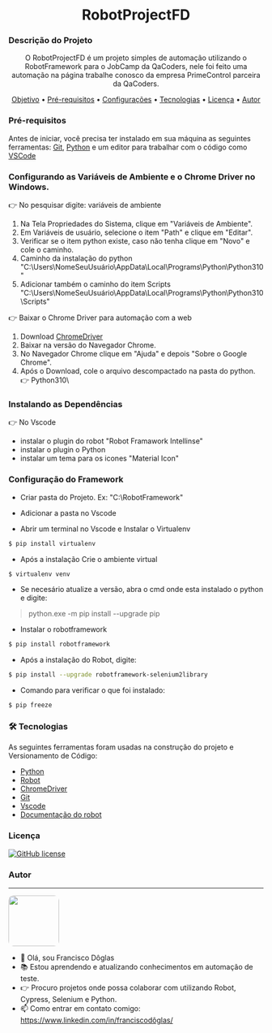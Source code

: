 <h1 align="center"> RobotProjectFD</h1>

### Descrição do Projeto
<p align="center">O RobotProjectFD é um projeto simples de automação utilizando o RobotFramework para o JobCamp da QaCoders, nele foi feito uma automação na página trabalhe 
 conosco da empresa PrimeControl parceira da QaCoders.</p>
 
<p align="center">
 <a href="https://github.com/DoglasBSB/RobotProjectFD/new/main?readme=1#descri%C3%A7%C3%A3o-do-projeto">Objetivo</a> •
 <a href="https://github.com/DoglasBSB/RobotProjectFD/new/main?readme=1#pr%C3%A9-requisitos">Pré-requisitos</a> • 
 <a href="https://github.com/DoglasBSB/RobotProjectFD/new/main?readme=1#configurando-as-vari%C3%A1veis-de-ambiente-e-o-chrome-driver-no-windows">Configurações</a> • 
 <a href="https://github.com/DoglasBSB/RobotProjectFD/new/main?readme=1#-tecnologias">Tecnologias</a> • 
 <a href="https://github.com/DoglasBSB/RobotProjectFD/blob/main/LICENSE">Licença</a> • 
 <a href="https://github.com/DoglasBSB/RobotProjectFD/new/main?readme=1#autor">Autor</a>
</p>


### Pré-requisitos

Antes de iniciar, você precisa ter instalado em sua máquina as seguintes ferramentas:
[Git](https://git-scm.com), [Python](https://www.python.org/downloads/) e um editor para trabalhar com o código como [VSCode](https://code.visualstudio.com/)

### Configurando as Variáveis de Ambiente e o Chrome Driver no Windows.

:point_right: No pesquisar digite: variáveis de ambiente
1. Na Tela Propriedades do Sistema, clique em "Variáveis de Ambiente".
2. Em Variáveis de usuário, selecione o item "Path" e clique em "Editar".
3. Verificar se o item python existe, caso não tenha clique em "Novo" e cole o caminho.
4. Caminho da instalação do python "C:\Users\NomeSeuUsuário\AppData\Local\Programs\Python\Python310"
5. Adicionar também o caminho do item Scripts "C:\Users\NomeSeuUsuário\AppData\Local\Programs\Python\Python310\Scripts"

:point_right: Baixar o Chrome Driver para automação com a web
1. Download [ChromeDriver](https://chromedriver.chromium.org/)
2. Baixar na versão do Navegador Chrome. 
3. No Navegador Chrome clique em "Ajuda" e depois "Sobre o Google Chrome".
4. Após o Download, cole o arquivo descompactado na pasta do python. :point_right: Python310\

### Instalando as Dependências 

:point_right: No Vscode

- instalar o plugin do robot "Robot Framawork Intellinse"
- instalar o plugin o Python
- instalar um tema para os icones "Material Icon" 

### Configuração do Framework

- Criar pasta do Projeto. Ex: "C:\RobotFramework"
- Adicionar a pasta no Vscode 

- Abrir um terminal no Vscode e Instalar o Virtualenv
```bash
$ pip install virtualenv
```
- Após a instalação Crie o ambiente virtual
 ```bash
$ virtualenv venv
```
- Se necesário atualize a versão, abra o cmd onde esta instalado o python e digite:
> python.exe -m pip install --upgrade pip

- Instalar o robotframework
 ```bash
$ pip install robotframework
```
- Após a instalação do Robot, digite:  
 ```bash
$ pip install --upgrade robotframework-selenium2library
```
- Comando para verificar o que foi instalado:  
 ```bash
$ pip freeze
```
### 🛠 Tecnologias

As seguintes ferramentas foram usadas na construção do projeto e Versionamento de Código:

- [Python](https://www.python.org/downloads/)
- [Robot](https://robotframework.org/)
- [ChromeDriver](https://chromedriver.chromium.org/)
- [Git](https://git-scm.com/downloads)
- [Vscode](https://code.visualstudio.com/download)
- [Documentação do robot](https://robotframework.org/SeleniumLibrary/SeleniumLibrary.html)

### Licença

<a href="https://github.com/DoglasBSB/RobotProjectFD/blob/main/LICENSE"><img alt="GitHub license" src="https://img.shields.io/github/license/DoglasBSB/RobotProjectFD"></a>

### Autor 

---
<img style="border-radius: 10%;" src="https://avatars.githubusercontent.com/u/26123869?v=4" width="100px;" alt=""/>

- 👋 Olá, sou Francisco Dôglas
- 📚 Estou aprendendo e atualizando conhecimentos em automação de teste.
- 👉 Procuro projetos onde possa colaborar com utilizando Robot, Cypress, Selenium e Python.
- 📫 Como entrar em contato comigo: https://www.linkedin.com/in/franciscodôglas/
